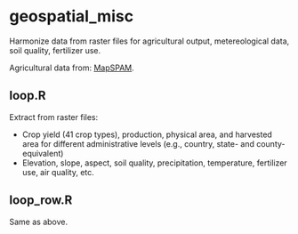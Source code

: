 # geospatial_misc 
Harmonize data from raster files for agricultural output, metereological data, soil quality, fertilizer use. 

Agricultural data from: [MapSPAM](https://mapspam.info/).

## loop.R 
Extract from raster files: 

* Crop yield (41 crop types), production, physical area, and harvested area for different administrative levels (e.g., country, state- and county-equivalent)
* Elevation, slope, aspect, soil quality, precipitation, temperature, fertilizer use, air quality, etc. 

## loop_row.R 
Same as above. 
